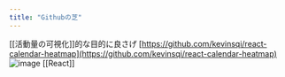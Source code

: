 ```yaml
---
title: "Githubの芝"
---
```


[[活動量の可視化]]的な目的に良さげ
[https://github.com/kevinsqi/react-calendar-heatmap](https://github.com/kevinsqi/react-calendar-heatmap)
![image](https://gyazo.com/99a62bf43d9ff4b240e5db24ef78190b/thumb/1000)
[[React]]
